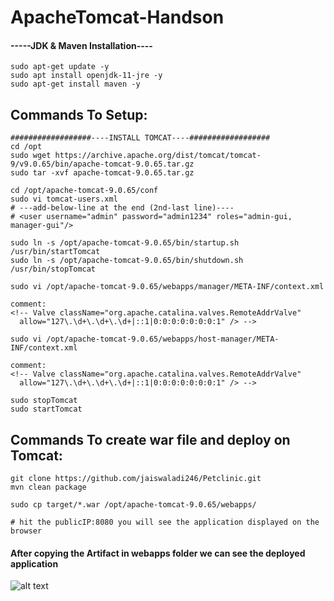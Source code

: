 # ApacheTomcat-Handson

#### -----JDK & Maven Installation----

```shell
sudo apt-get update -y
sudo apt install openjdk-11-jre -y
sudo apt-get install maven -y
```

## Commands To Setup:

```shell
##################----INSTALL TOMCAT----##################
cd /opt
sudo wget https://archive.apache.org/dist/tomcat/tomcat-9/v9.0.65/bin/apache-tomcat-9.0.65.tar.gz
sudo tar -xvf apache-tomcat-9.0.65.tar.gz

cd /opt/apache-tomcat-9.0.65/conf
sudo vi tomcat-users.xml
# ---add-below-line at the end (2nd-last line)----
# <user username="admin" password="admin1234" roles="admin-gui, manager-gui"/>

sudo ln -s /opt/apache-tomcat-9.0.65/bin/startup.sh /usr/bin/startTomcat
sudo ln -s /opt/apache-tomcat-9.0.65/bin/shutdown.sh /usr/bin/stopTomcat

sudo vi /opt/apache-tomcat-9.0.65/webapps/manager/META-INF/context.xml

comment:
<!-- Valve className="org.apache.catalina.valves.RemoteAddrValve"
  allow="127\.\d+\.\d+\.\d+|::1|0:0:0:0:0:0:0:1" /> -->

sudo vi /opt/apache-tomcat-9.0.65/webapps/host-manager/META-INF/context.xml

comment:
<!-- Valve className="org.apache.catalina.valves.RemoteAddrValve"
  allow="127\.\d+\.\d+\.\d+|::1|0:0:0:0:0:0:0:1" /> -->

sudo stopTomcat
sudo startTomcat
```
## Commands To create war file and deploy on Tomcat:
```shell
git clone https://github.com/jaiswaladi246/Petclinic.git
mvn clean package

sudo cp target/*.war /opt/apache-tomcat-9.0.65/webapps/

# hit the publicIP:8080 you will see the application displayed on the browser
```

#### After copying the Artifact in webapps folder we can see the deployed application
![alt text](https://github.com/jaiswaladi246/30-Days-Of-DevOps/blob/main/Images/2.png?raw=true)

